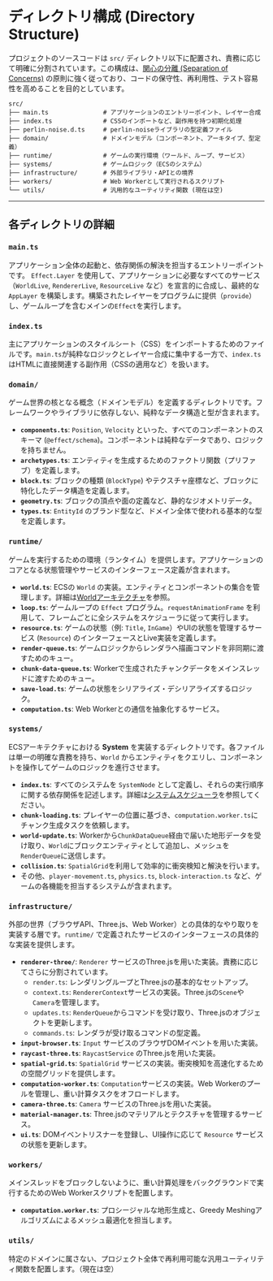 # ディレクトリ構成 (Directory Structure)

プロジェクトのソースコードは `src/` ディレクトリ以下に配置され、責務に応じて明確に分割されています。この構成は、[関心の分離 (Separation of Concerns)](https://en.wikipedia.org/wiki/Separation_of_concerns) の原則に強く従っており、コードの保守性、再利用性、テスト容易性を高めることを目的としています。

```
src/
├── main.ts               # アプリケーションのエントリーポイント、レイヤー合成
├── index.ts              # CSSのインポートなど、副作用を持つ初期化処理
├── perlin-noise.d.ts     # perlin-noiseライブラリの型定義ファイル
├── domain/               # ドメインモデル（コンポーネント、アーキタイプ、型定義）
├── runtime/              # ゲームの実行環境（ワールド、ループ、サービス）
├── systems/              # ゲームロジック（ECSのシステム）
├── infrastructure/       # 外部ライブラリ・APIとの境界
├── workers/              # Web Workerとして実行されるスクリプト
└── utils/                # 汎用的なユーティリティ関数 (現在は空)
```

---

## 各ディレクトリの詳細

### `main.ts`

アプリケーション全体の起動と、依存関係の解決を担当するエントリーポイントです。
`Effect.Layer` を使用して、アプリケーションに必要なすべてのサービス（`WorldLive`, `RendererLive`, `ResourceLive` など）を宣言的に合成し、最終的な `AppLayer` を構築します。構築されたレイヤーをプログラムに提供（`provide`）し、ゲームループを含むメインの`Effect`を実行します。

### `index.ts`

主にアプリケーションのスタイルシート（CSS）をインポートするためのファイルです。`main.ts`が純粋なロジックとレイヤー合成に集中する一方で、`index.ts`はHTMLに直接関連する副作用（CSSの適用など）を扱います。

### `domain/`

ゲーム世界の核となる概念（ドメインモデル）を定義するディレクトリです。フレームワークやライブラリに依存しない、純粋なデータ構造と型が含まれます。

-   **`components.ts`**: `Position`, `Velocity` といった、すべてのコンポーネントのスキーマ (`@effect/schema`)。コンポーネントは純粋なデータであり、ロジックを持ちません。
-   **`archetypes.ts`**: エンティティを生成するためのファクトリ関数（プリファブ）を定義します。
-   **`block.ts`**: ブロックの種類 (`BlockType`) やテクスチャ座標など、ブロックに特化したデータ構造を定義します。
-   **`geometry.ts`**: ブロックの頂点や面の定義など、静的なジオメトリデータ。
-   **`types.ts`**: `EntityId` のブランド型など、ドメイン全体で使われる基本的な型を定義します。

### `runtime/`

ゲームを実行するための環境（ランタイム）を提供します。アプリケーションのコアとなる状態管理やサービスのインターフェース定義が含まれます。

-   **`world.ts`**: ECSの `World` の実装。エンティティとコンポーネントの集合を管理します。詳細は[Worldアーキテクチャ](./world.md)を参照。
-   **`loop.ts`**: ゲームループの `Effect` プログラム。`requestAnimationFrame` を利用して、フレームごとに全システムをスケジューラに従って実行します。
-   **`resource.ts`**: ゲームの状態（例: `Title`, `InGame`）やUIの状態を管理するサービス (`Resource`) のインターフェースとLive実装を定義します。
-   **`render-queue.ts`**: ゲームロジックからレンダラへ描画コマンドを非同期に渡すためのキュー。
-   **`chunk-data-queue.ts`**: Workerで生成されたチャンクデータをメインスレッドに渡すためのキュー。
-   **`save-load.ts`**: ゲームの状態をシリアライズ・デシリアライズするロジック。
-   **`computation.ts`**: Web Workerとの通信を抽象化するサービス。

### `systems/`

ECSアーキテクチャにおける **System** を実装するディレクトリです。各ファイルは単一の明確な責務を持ち、`World` からエンティティをクエリし、コンポーネントを操作してゲームのロジックを進行させます。

-   **`index.ts`**: すべてのシステムを `SystemNode` として定義し、それらの実行順序に関する依存関係を記述します。詳細は[システムスケジューラ](./system-scheduler.md)を参照してください。
-   **`chunk-loading.ts`**: プレイヤーの位置に基づき、`computation.worker.ts`にチャンク生成タスクを依頼します。
-   **`world-update.ts`**: Workerから`ChunkDataQueue`経由で届いた地形データを受け取り、`World`にブロックエンティティとして追加し、メッシュを`RenderQueue`に送信します。
-   **`collision.ts`**: `SpatialGrid`を利用して効率的に衝突検知と解決を行います。
-   その他、`player-movement.ts`, `physics.ts`, `block-interaction.ts` など、ゲームの各機能を担当するシステムが含まれます。

### `infrastructure/`

外部の世界（ブラウザAPI、Three.js、Web Worker）との具体的なやり取りを実装する層です。`runtime/` で定義されたサービスのインターフェースの具体的な実装を提供します。

-   **`renderer-three/`**: `Renderer` サービスのThree.jsを用いた実装。責務に応じてさらに分割されています。
    -   `render.ts`: レンダリングループとThree.jsの基本的なセットアップ。
    -   `context.ts`: `RendererContext`サービスの実装。Three.jsの`Scene`や`Camera`を管理します。
    -   `updates.ts`: `RenderQueue`からコマンドを受け取り、Three.jsのオブジェクトを更新します。
    -   `commands.ts`: レンダラが受け取るコマンドの型定義。
-   **`input-browser.ts`**: `Input` サービスのブラウザDOMイベントを用いた実装。
-   **`raycast-three.ts`**: `RaycastService` のThree.jsを用いた実装。
-   **`spatial-grid.ts`**: `SpatialGrid` サービスの実装。衝突検知を高速化するための空間グリッドを提供します。
-   **`computation-worker.ts`**: `Computation`サービスの実装。Web Workerのプールを管理し、重い計算タスクをオフロードします。
-   **`camera-three.ts`**: `Camera` サービスのThree.jsを用いた実装。
-   **`material-manager.ts`**: Three.jsのマテリアルとテクスチャを管理するサービス。
-   **`ui.ts`**: DOMイベントリスナーを登録し、UI操作に応じて `Resource` サービスの状態を更新します。

### `workers/`

メインスレッドをブロックしないように、重い計算処理をバックグラウンドで実行するためのWeb Workerスクリプトを配置します。

-   **`computation.worker.ts`**: プロシージャルな地形生成と、Greedy Meshingアルゴリズムによるメッシュ最適化を担当します。

### `utils/`

特定のドメインに属さない、プロジェクト全体で再利用可能な汎用ユーティリティ関数を配置します。（現在は空）
